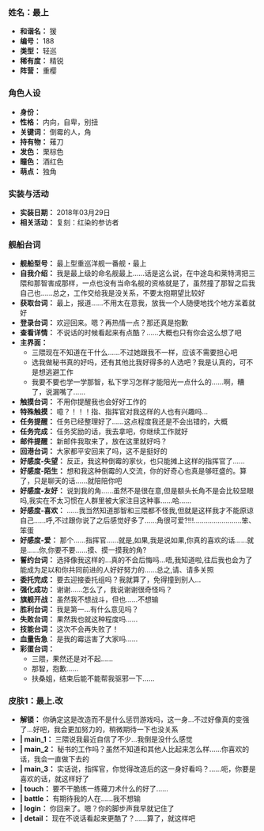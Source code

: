 ### 姓名：最上
* **和谐名：** 猨
* **编号：** 188
* **类型：** 轻巡
* **稀有度：** 精锐
* **阵营：** 重樱


### 角色人设
* **身份：** 
* **性格：** 内向，自卑，别扭
* **关键词：** 倒霉的人，角
* **持有物：** 薙刀
* **发色：** 栗棕色
* **瞳色：** 酒红色
* **萌点：** 独角


### 实装与活动
* **实装日期：** 2018年03月29日
* **相关活动：** 复刻：红染的参访者


### 舰船台词
* **舰船型号：** 最上型重巡洋舰一番舰・最上
* **自我介绍：** 我是最上级的命名舰最上……话是这么说，在中途岛和莱特湾把三隈和那智害成那样，一点也没有当命名舰的资格就是了，虽然撞了那智之后我自己也……总之，工作交给我是没关系，不要太抱期望比较好
* **获取台词：** 最上，报道……不用太在意我，放我一个人随便地找个地方呆着就好
* **登录台词：** 欢迎回来。嗯？再热情一点？那还真是抱歉
* **查看详情：** 不说话的时候看起来有点酷？……大概也只有你会这么想了吧
* **主界面：**
  * 三隈现在不知道在干什么……不过她跟我不一样，应该不需要担心吧
  * 选我做秘书真的好吗，还有其他比我好得多的人选吧？我是认真的，可不是想逃避工作
  * 我要不要也学一学那智，私下学习怎样才能阳光一点什么的……啊，糟了，说漏嘴了……
* **触摸台词：** 不用你提醒我也会好好工作的
* **特殊触摸：** 噫？！！！指、指挥官对我这样的人也有兴趣吗…
* **任务提醒：** 任务已经整理好了……这点程度我还是不会出错的，大概
* **任务完成：** 任务奖励的话，我去拿吧，你继续工作就好
* **邮件提醒：** 新邮件我取来了，放在这里就好吗？
* **回港台词：** 大家都平安回来了吗，这不是挺好的
* **好感度-失望：** 反正，我这种倒霉的家伙，也只能摊上这样的指挥官了……
* **好感度-陌生：** 想和我这种倒霉的人交流，你的好奇心也真是够旺盛的。算了，只是聊天的话……就陪陪你吧
* **好感度-友好：** 说到我的角……虽然不是很在意,但是额头长角不是会比较显眼吗,我实在不太习惯在人群里被大家注目这种事……哈……
* **好感度-喜欢：** ……我当然知道那智和三隈都不怪我,但就是这样我才不能原谅自己……呼,不过跟你说了之后感觉好多了……角很可爱?!!!……………………笨、笨蛋
* **好感度-爱：** 那个……指挥官……就是,如果,我是说如果,你真的喜欢的话……就是……你,你要不要……摸、摸一摸我的角?
* **誓约台词：** 选择像我这样的…真的不会后悔吗…唔,我知道啦,往后我也会为了能成为足以和你共同前进的人好好努力的……总之,请、请多关照
* **委托完成：** 要去迎接委托组吗？我就算了，免得撞到别人…
* **强化成功：** 谢谢……怎么了，我说谢谢很奇怪吗？
* **旗舰开战：** 虽然我不想战斗，但也……不想输
* **胜利台词：** 我是第一…有什么意见吗？
* **失败台词：** 果然我也就这种程度吗……
* **技能台词：** 这次不会再失败了！
* **血量告急：** 是我的霉运害了大家吗……
* **彩蛋台词：**
  * 三隈，果然还是对不起……
  * 那智，抱歉……
  * 扶桑姐，结束后能不能帮我驱邪一下……


### 皮肤1：最上.改
* **解锁：** 你确定这是改造而不是什么惩罚游戏吗，这一身…不过好像真的变强了…好吧，我会更加努力的，稍微期待一下也没关系
* **| main_1：** 三隈说我最近自信了不少…我倒是没什么感觉
* **| main_2：** 秘书的工作吗？虽然不知道和其他人比起来怎么样……你喜欢的话，我会一直做下去的
* **| main_3：** 实话说，指挥官，你觉得改造后的这一身好看吗？……呃，你要是喜欢的话，就这样好了
* **| touch：** 要不干脆练一练薙刀术什么的好了……
* **| battle：** 有期待我的人在……我不想输
* **| login：** 你回来了。嗯？你的脚步声我早就记住了
* **| detail：** 现在不说话看起来更酷了？……算了，就这样吧
